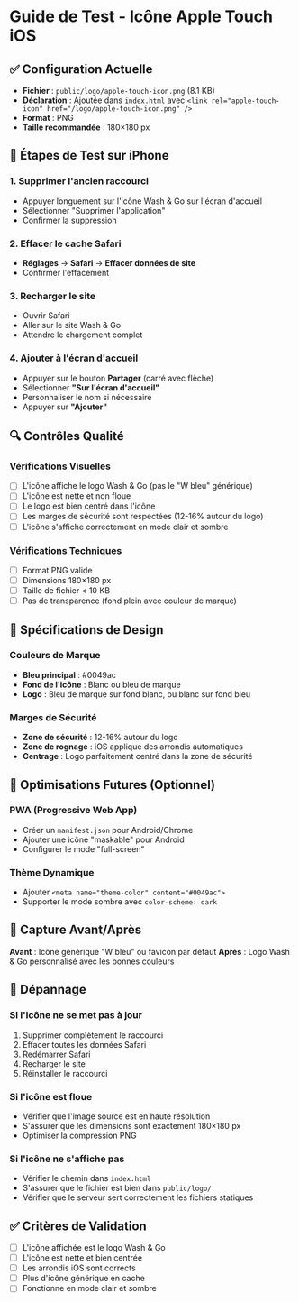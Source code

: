 # Guide de Test - Icône Apple Touch iOS

## ✅ Configuration Actuelle

- **Fichier** : `public/logo/apple-touch-icon.png` (8.1 KB)
- **Déclaration** : Ajoutée dans `index.html` avec `<link rel="apple-touch-icon" href="/logo/apple-touch-icon.png" />`
- **Format** : PNG
- **Taille recommandée** : 180×180 px

## 📱 Étapes de Test sur iPhone

### 1. Supprimer l'ancien raccourci
- Appuyer longuement sur l'icône Wash & Go sur l'écran d'accueil
- Sélectionner "Supprimer l'application"
- Confirmer la suppression

### 2. Effacer le cache Safari
- **Réglages** → **Safari** → **Effacer données de site**
- Confirmer l'effacement

### 3. Recharger le site
- Ouvrir Safari
- Aller sur le site Wash & Go
- Attendre le chargement complet

### 4. Ajouter à l'écran d'accueil
- Appuyer sur le bouton **Partager** (carré avec flèche)
- Sélectionner **"Sur l'écran d'accueil"**
- Personnaliser le nom si nécessaire
- Appuyer sur **"Ajouter"**

## 🔍 Contrôles Qualité

### Vérifications Visuelles
- [ ] L'icône affiche le logo Wash & Go (pas le "W bleu" générique)
- [ ] L'icône est nette et non floue
- [ ] Le logo est bien centré dans l'icône
- [ ] Les marges de sécurité sont respectées (12-16% autour du logo)
- [ ] L'icône s'affiche correctement en mode clair et sombre

### Vérifications Techniques
- [ ] Format PNG valide
- [ ] Dimensions 180×180 px
- [ ] Taille de fichier < 10 KB
- [ ] Pas de transparence (fond plein avec couleur de marque)

## 🎨 Spécifications de Design

### Couleurs de Marque
- **Bleu principal** : #0049ac
- **Fond de l'icône** : Blanc ou bleu de marque
- **Logo** : Bleu de marque sur fond blanc, ou blanc sur fond bleu

### Marges de Sécurité
- **Zone de sécurité** : 12-16% autour du logo
- **Zone de rognage** : iOS applique des arrondis automatiques
- **Centrage** : Logo parfaitement centré dans la zone de sécurité

## 🚀 Optimisations Futures (Optionnel)

### PWA (Progressive Web App)
- Créer un `manifest.json` pour Android/Chrome
- Ajouter une icône "maskable" pour Android
- Configurer le mode "full-screen"

### Thème Dynamique
- Ajouter `<meta name="theme-color" content="#0049ac">`
- Supporter le mode sombre avec `color-scheme: dark`

## 📸 Capture Avant/Après

**Avant** : Icône générique "W bleu" ou favicon par défaut
**Après** : Logo Wash & Go personnalisé avec les bonnes couleurs

## 🔧 Dépannage

### Si l'icône ne se met pas à jour
1. Supprimer complètement le raccourci
2. Effacer toutes les données Safari
3. Redémarrer Safari
4. Recharger le site
5. Réinstaller le raccourci

### Si l'icône est floue
- Vérifier que l'image source est en haute résolution
- S'assurer que les dimensions sont exactement 180×180 px
- Optimiser la compression PNG

### Si l'icône ne s'affiche pas
- Vérifier le chemin dans `index.html`
- S'assurer que le fichier est bien dans `public/logo/`
- Vérifier que le serveur sert correctement les fichiers statiques

## ✅ Critères de Validation

- [ ] L'icône affichée est le logo Wash & Go
- [ ] L'icône est nette et bien centrée
- [ ] Les arrondis iOS sont corrects
- [ ] Plus d'icône générique en cache
- [ ] Fonctionne en mode clair et sombre
